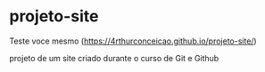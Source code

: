 # projeto-site

Teste voce mesmo (https://4rthurconceicao.github.io/projeto-site/)

 projeto de um site criado durante o curso de Git e Github
